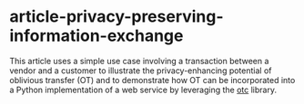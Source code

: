 # article-privacy-preserving-information-exchange
This article uses a simple use case involving a transaction between a vendor and a customer to illustrate the privacy-enhancing potential of oblivious transfer (OT) and to demonstrate how OT can be incorporated into a Python implementation of a web service by leveraging the [otc](https://pypi.org/project/otc/) library.
